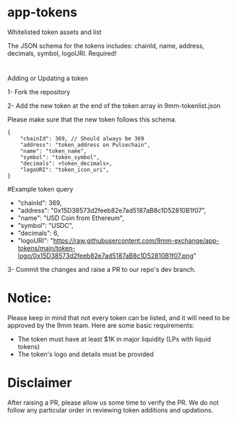 # app-tokens
Whitelisted token assets and list

The JSON schema for the tokens includes: chainId, name, address, decimals, symbol, logoURI. Required!

#

Adding or Updating a token

1- Fork the repository

2- Add the new token at the end of the token array in 9mm-tokenlist.json

  Please make sure that the new token follows this schema.

    {
        "chainId": 369, // Should always be 369
        "address": "token_address on Pulsechain",
        "name": "token_name",
        "symbol": "token_symbol",
        "decimals": <token_decimals>,
        "logoURI": "token_icon_uri",
    }

  #Example token query
  - "chainId": 369,
  - "address": "0x15D38573d2feeb82e7ad5187aB8c1D52810B1f07",
  - "name": "USD Coin from Ethereum",
  - "symbol": "USDC",
  - "decimals": 6,
  - "logoURI": "https://raw.githubusercontent.com/9mm-exchange/app-tokens/main/token-logo/0x15D38573d2feeb82e7ad5187aB8c1D52810B1f07.png"

3- Commit the changes and raise a PR to our repo's dev branch.

#

# Notice:
Please keep in mind that not every token can be listed, and it will need to be approved by the 9mm team. Here are some basic requirements:
- The token must have at least $1K in major liquidity (LPs with liquid tokens)
- The token's logo and details must be provided


# Disclaimer
After raising a PR, please allow us some time to verify the PR. We do not follow any particular order in reviewing token additions and updations.
